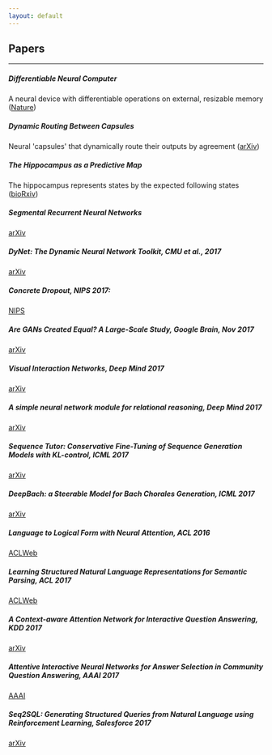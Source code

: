 ```yaml
---
layout: default
---
```

## Papers
-----
##### **Differentiable Neural Computer**
A neural device with differentiable operations on external, resizable memory
([Nature](https://www.nature.com/articles/nature20101))

##### **Dynamic Routing Between Capsules**
Neural 'capsules' that dynamically route their outputs by agreement
([arXiv](https://arxiv.org/abs/1710.09829))

##### **The Hippocampus as a Predictive Map**
The hippocampus represents states by the expected following states
([bioRxiv](https://www.biorxiv.org/content/early/2016/12/28/097170))

##### **Segmental Recurrent Neural Networks**
[arXiv](https://arxiv.org/pdf/1511.06018.pdf)

##### **DyNet: The Dynamic Neural Network Toolkit, CMU et al., 2017**
[arXiv](https://arxiv.org/pdf/1701.03980.pdf)

##### **Concrete Dropout, NIPS 2017:**
[NIPS](https://papers.nips.cc/paper/6949-concrete-dropout.pdf)

##### **Are GANs Created Equal? A Large-Scale Study, Google Brain, Nov 2017**
[arXiv](https://arxiv.org/pdf/1711.10337.pdf)

##### **Visual Interaction Networks, Deep Mind 2017**
[arXiv](https://arxiv.org/pdf/1706.01433.pdf)

##### **A simple neural network module for relational reasoning, Deep Mind 2017**
[arXiv](https://arxiv.org/pdf/1706.01427.pdf)

##### **Sequence Tutor: Conservative Fine-Tuning of Sequence Generation Models with KL-control, ICML 2017**
[arXiv](https://arxiv.org/pdf/1611.02796.pdf)

##### **DeepBach: a Steerable Model for Bach Chorales Generation, ICML 2017**
[arXiv](https://arxiv.org/pdf/1612.01010.pdf)

##### **Language to Logical Form with Neural Attention, ACL 2016**
[ACLWeb](http://www.aclweb.org/anthology/P16-1004)

##### **Learning Structured Natural Language Representations for Semantic Parsing, ACL 2017**
[ACLWeb](http://www.aclweb.org/anthology/P17-1005)

##### **A Context-aware Attention Network for Interactive Question Answering, KDD 2017**
[arXiv](https://arxiv.org/pdf/1612.07411.pdf)

##### **Attentive Interactive Neural Networks for Answer Selection in Community Question Answering, AAAI 2017**
[AAAI](https://aaai.org/ocs/index.php/AAAI/AAAI17/paper/view/14611/14144)

##### **Seq2SQL: Generating Structured Queries from Natural Language using Reinforcement Learning, Salesforce 2017**
[arXiv](https://arxiv.org/pdf/1709.00103.pdf)
